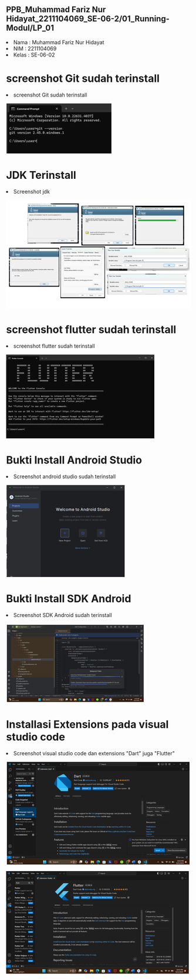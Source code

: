 
## PPB_Muhammad Fariz Nur Hidayat_2211104069_SE-06-2/01_Running-Modul/LP_01

<li> Nama   : Muhammad Fariz Nur Hidayat
<li> NIM    : 2211104069
<li> Kelas  : SE-06-02

# screenshot Git sudah terinstall
<li> screenshot Git sudah terinstall

![image](img/git.png)

# JDK Terinstall
<li> Screenshot jdk 

![image](img/jdk.png)

# screenshot flutter sudah terinstall
<li> screenshot flutter sudah terinstall

![image](img/flutter.png)

# Bukti Install Android Studio
<li> Screenshot android studio sudah terinstall

![image](img/androidstudio.png)

# Bukti Install SDK Android
<li> Screenshot SDK Android sudah terinstall

![image](img/sdk.png)

# Installasi Extensions pada visual studio code
<li> Screenshot visual studio code dan extensions "Dart" juga "Flutter"

![image](img/dart.png)
<br>

![iamge](img/flutterex.png)
